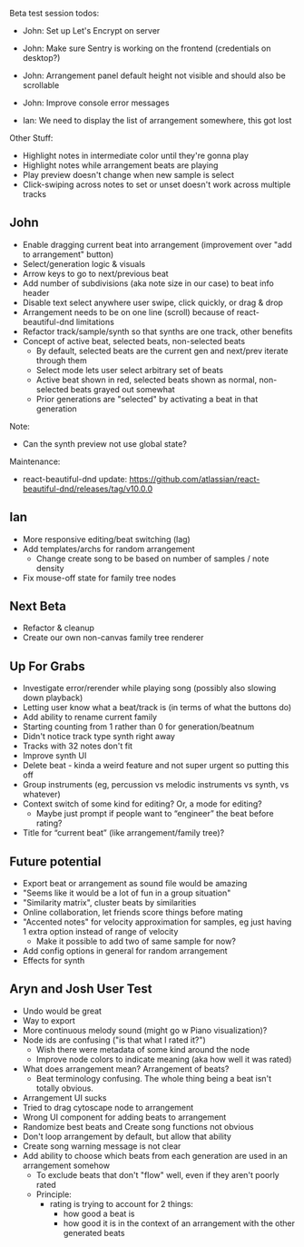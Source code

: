 Beta test session todos:
* John: Set up Let's Encrypt on server
* John: Make sure Sentry is working on the frontend (credentials on desktop?)
* John: Arrangement panel default height not visible and should also be scrollable
* John: Improve console error messages

* Ian: We need to display the list of arrangement somewhere, this got lost


Other Stuff:
* Highlight notes in intermediate color until they're gonna play
* Highlight notes while arrangement beats are playing
* Play preview doesn't change when new sample is select
* Click-swiping across notes to set or unset doesn't work across multiple tracks


John
----

* Enable dragging current beat into arrangement (improvement over "add to arrangement" button)
* Select/generation logic & visuals
* Arrow keys to go to next/previous beat
* Add number of subdivisions (aka note size in our case) to beat info header
* Disable text select anywhere user swipe, click quickly, or drag & drop
* Arrangement needs to be on one line (scroll) because of react-beautiful-dnd limitations
* Refactor track/sample/synth so that synths are one track, other benefits
* Concept of active beat, selected beats, non-selected beats
    * By default, selected beats are the current gen and next/prev iterate through them
    * Select mode lets user select arbitrary set of beats
    * Active beat shown in red, selected beats shown as normal, non-selected beats grayed out somewhat
    * Prior generations are "selected" by activating a beat in that generation

Note:
* Can the synth preview not use global state?

Maintenance:
* react-beautiful-dnd update: https://github.com/atlassian/react-beautiful-dnd/releases/tag/v10.0.0


Ian
---

* More responsive editing/beat switching (lag)
* Add templates/archs for random arrangement
    * Change create song to be based on number of samples / note density
* Fix mouse-off state for family tree nodes


Next Beta
---------

* Refactor & cleanup
* Create our own non-canvas family tree renderer


Up For Grabs
------------

* Investigate error/rerender while playing song (possibly also slowing down playback)
* Letting user know what a beat/track is (in terms of what the buttons do)
* Add ability to rename current family
* Starting counting from 1 rather than 0 for generation/beatnum
* Didn't notice track type synth right away
* Tracks with 32 notes don't fit
* Improve synth UI
* Delete beat - kinda a weird feature and not super urgent so putting this off
* Group instruments (eg, percussion vs melodic instruments vs synth, vs whatever)
* Context switch of some kind for editing? Or, a mode for editing?
    * Maybe just prompt if people want to “engineer” the beat before rating?
* Title for “current beat” (like arrangement/family tree)?


Future potential
----------------

* Export beat or arrangement as sound file would be amazing
* "Seems like it would be a lot of fun in a group situation"
* "Similarity matrix", cluster beats by similarities
* Online collaboration, let friends score things before mating
* "Accented notes" for velocity approximation for samples, eg just having 1 extra option instead of range of velocity
    * Make it possible to add two of same sample for now?
* Add config options in general for random arrangement
* Effects for synth


Aryn and Josh User Test
-----------------------

* Undo would be great
* Way to export
* More continuous melody sound (might go w Piano visualization)?
* Node ids are confusing ("is that what I rated it?")
    * Wish there were metadata of some kind around the node
    * Improve node colors to indicate meaning (aka how well it was rated)
* What does arrangement mean? Arrangement of beats?
    * Beat terminology confusing. The whole thing being a beat isn't totally obvious.
* Arrangement UI sucks
* Tried to drag cytoscape node to arrangement
* Wrong UI component for adding beats to arrangement
* Randomize best beats and Create song functions not obvious
* Don't loop arrangement by default, but allow that ability
* Create song warning message is not clear
* Add ability to choose which beats from each generation are used in an arrangement somehow
    * To exclude beats that don't "flow" well, even if they aren't poorly rated
    * Principle:
      * rating is trying to account for 2 things:
        * how good a beat is
        * how good it is in the context of an arrangement with the other generated beats
